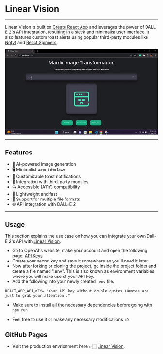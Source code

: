 # Linear Vision

---

Linear Vision is built on [Create React App](https://github.com/facebook/create-react-app) and leverages the power of DALL-E 2's API integration, resulting in a sleek and minimalist user interface. It also features custom toast alerts using popular third-party modules like [Notyf](https://carlosroso.com/notyf/) and [React Spinners](https://www.davidhu.io/react-spinners/).

![Tutorial](https://raw.githubusercontent.com/Sharjeel-Riaz/Linear-Vision/main/src/Assets/Tutorial.gif)

---

## Features

- 🤖 AI-powered image generation
- 🖥️ Minimalist user interface
- 🍞 Customizable toast notifications
- 🧩 Integration with third-party modules
- 🔍 Accessible (A11Y) compatibility
- 💨 Lightweight and fast
- 💾 Support for multiple file formats
- 🌐 API integration with DALL-E 2

---

## Usage

This section explains the use case on how you can integrate your own Dall-E 2's API with [Linear Vision](https://github.com/Sharjeel-Riaz/Linear-Vision).

- Go to OpenAI's website, make your account and open the following page:
  [API Keys](https://platform.openai.com/account/api-keys)
- Create your secret key and save it somewhere as you'll need it later.
- Now after forking or cloning the project, go inside the project folder and create a file named ".env". This is also known as environment variables where you will make use of your API key.
- Add the following into your newly created `.env` file:

```
REACT_APP_API_KEY= "Your API key without double quotes (Quotes are just to grab your attention)."
```

- Make sure to install all the necessary dependencies before going with `npm run`

- Feel free to use it or make any necessary modifications `:D`

## GitHub Pages

- Visit the production envrionment here 👉🏻 [Linear Vision](https://sharjeel-riaz.github.io/Linear-Vision/).
